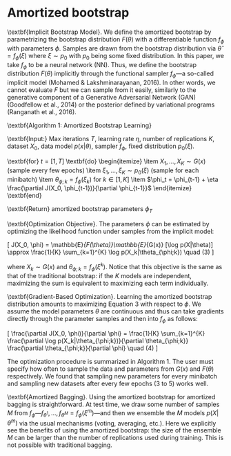 # Amortized bootstrap
\textbf{Implicit Bootstrap Model}. We define the amortized bootstrap by parametrizing the bootstrap distribution $F(\theta)$ with a differentiable function $f_{\phi}$ with parameters $\phi$. Samples are drawn from the bootstrap distribution via $\hat{\theta} = f_{\phi}(\xi)$ where $\xi \sim p_0$ with $p_0$ being some fixed distribution. In this paper, we take $f_{\phi}$ to be a neural network (NN). Thus, we define the bootstrap distribution $F(\theta)$ implicitly through the functional sampler $f_{\phi}$—a so-called implicit model (Mohamed & Lakshminarayanan, 2016). In other words, we cannot evaluate $F$ but we can sample from it easily, similarly to the generative component of a Generative Adversarial Network (GAN) (Goodfellow et al., 2014) or the posterior defined by variational programs (Ranganath et al., 2016).

\textbf{Algorithm 1: Amortized Bootstrap Learning}

\textbf{Input:} Max iterations $T$, learning rate $\eta$, number of replications $K$, dataset $X_0$, data model $p(x|\theta)$, sampler $f_{\phi}$, fixed distribution $p_0(\xi)$.

\textbf{for} $t = [1, T]$ \textbf{do}
\begin{itemize}
  \item $X_1, \ldots, X_K \sim G(x)$ (sample every few epochs)
  \item $\xi_1, \ldots, \xi_K \sim p_0(\xi)$ (sample for each minibatch)
  \item $\theta_{\phi;k} = f_{\phi}(\xi_k)$ for $k \in [1, K]$
  \item $\phi_t = \phi_{t-1} + \eta \frac{\partial J(X_0, \phi_{t-1})}{\partial \phi_{t-1}}$
\end{itemize}
\textbf{end}

\textbf{Return} amortized bootstrap parameters $\phi_T$

\textbf{Optimization Objective}. The parameters $\phi$ can be estimated by optimizing the likelihood function under samples from the implicit model:

\[ J(X_0, \phi) = \mathbb{E}_{F(\theta)}\mathbb{E}_{G(x)} [\log p(X|\theta)] \approx \frac{1}{K} \sum_{k=1}^{K} \log p(X_k|\theta_{\phi;k}) \quad (3) \]

where $X_k \sim G(x)$ and $\theta_{\phi;k} = f_{\phi}(\xi^k)$. Notice that this objective is the same as that of the traditional bootstrap: if the $K$ models are independent, maximizing the sum is equivalent to maximizing each term individually.

\textbf{Gradient-Based Optimization}. Learning the amortized bootstrap distribution amounts to maximizing Equation 3 with respect to $\phi$. We assume the model parameters $\theta$ are continuous and thus can take gradients directly through the parameter samples and then into $f_{\phi}$ as follows:

\[ \frac{\partial J(X_0, \phi)}{\partial \phi} = \frac{1}{K} \sum_{k=1}^{K} \frac{\partial \log p(X_k|\theta_{\phi;k})}{\partial \theta_{\phi;k}} \frac{\partial \theta_{\phi;k}}{\partial \phi} \quad (4) \]

The optimization procedure is summarized in Algorithm 1. The user must specify how often to sample the data and parameters from $G(x)$ and $F(\theta)$ respectively. We found that sampling new parameters for every minibatch and sampling new datasets after every few epochs (3 to 5) works well.

\textbf{Amortized Bagging}. Using the amortized bootstrap for amortized bagging is straightforward. At test time, we draw some number of samples $M$ from $f_{\phi}$—$f_{\theta^1}, \ldots, f_{\theta^M} = f_{\phi}(\xi^m)$—and then we ensemble the $M$ models $p(X|\theta^m)$ via the usual mechanisms (voting, averaging, etc.). Here we explicitly see the benefits of using the amortized bootstrap: the size of the ensemble $M$ can be larger than the number of replications used during training. This is not possible with traditional bagging.
